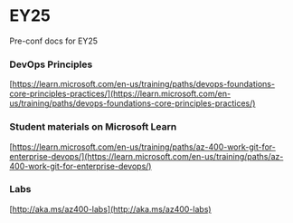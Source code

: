 # EY25

Pre-conf docs for EY25

### DevOps Principles

[https://learn.microsoft.com/en-us/training/paths/devops-foundations-core-principles-practices/](https://learn.microsoft.com/en-us/training/paths/devops-foundations-core-principles-practices/)


### Student materials on Microsoft Learn
[https://learn.microsoft.com/en-us/training/paths/az-400-work-git-for-enterprise-devops/](https://learn.microsoft.com/en-us/training/paths/az-400-work-git-for-enterprise-devops/)

### Labs
[http://aka.ms/az400-labs](http://aka.ms/az400-labs)
